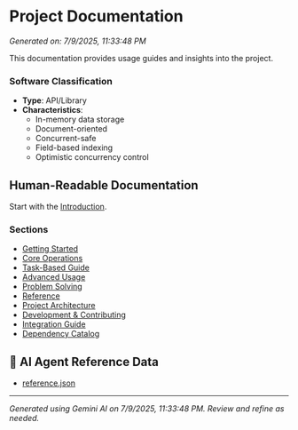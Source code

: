# Project Documentation

*Generated on: 7/9/2025, 11:33:48 PM*

This documentation provides usage guides and insights into the project.

### Software Classification
- **Type**: API/Library
- **Characteristics**: 
    - In-memory data storage
    - Document-oriented
    - Concurrent-safe
    - Field-based indexing
    - Optimistic concurrency control

## Human-Readable Documentation

Start with the [Introduction](./usage/introduction.md).

### Sections
- [Getting Started](./usage/getting-started.md)
- [Core Operations](./usage/core-operations.md)
- [Task-Based Guide](./usage/task-based-guide.md)
- [Advanced Usage](./usage/advanced-usage.md)
- [Problem Solving](./usage/problem-solving.md)
- [Reference](./usage/reference.md)
- [Project Architecture](./usage/project-architecture.md)
- [Development & Contributing](./usage/development-contributing.md)
- [Integration Guide](./usage/integration-guide.md)
- [Dependency Catalog](./usage/dependency-catalog.md)

## 🤖 AI Agent Reference Data

- [reference.json](./usage/agent-data/reference.json)



---
*Generated using Gemini AI on 7/9/2025, 11:33:48 PM. Review and refine as needed.*